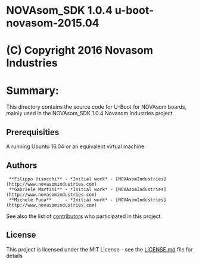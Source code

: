 # NOVAsom_SDK 1.0.4 u-boot-novasom-2015.04
# (C) Copyright 2016 Novasom Industries
Summary:
========

This directory contains the source code for U-Boot for NOVAsom boards, mainly 
used in the NOVAsom_SDK 1.0.4 Novasom Industries project

## Prerequisities
A running Ubuntu 16.04 or an equivalent virtual machine

## Authors
```
 **Filippo Visocchi** - *Initial work* - [NOVAsomIndustries](http://www.novasomindustries.com)
 **Gabriele Martini** - *Initial work* - [NOVAsomIndustries](http://www.novasomindustries.com)
 **Michele Puca**     - *Initial work* - [NOVAsomIndustries](http://www.novasomindustries.com)
```
See also the list of [contributors](https://gitlab.com/NovasomIndustries/Doc/contributors) who participated in this project.

## License

This project is licensed under the MIT License - see the [LICENSE.md](LICENSE.md) file for details


